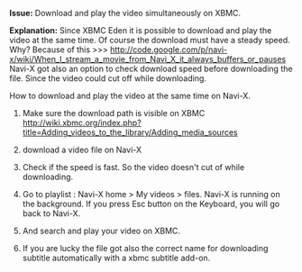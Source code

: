 **Issue:** Download and play the video simultaneously on XBMC.

**Explanation:** Since XBMC Eden it is possible to download and play the video at the same time.
Of course the download must have a steady speed.
Why? Because of this >>> http://code.google.com/p/navi-x/wiki/When_I_stream_a_movie_from_Navi_X_it_always_buffers_or_pauses
Navi-X got also an option to check download speed before downloading the file.
Since the video could cut off while downloading.

How to download and play the video at the same time on Navi-X.

1. Make sure the download path is visible on XBMC
http://wiki.xbmc.org/index.php?title=Adding_videos_to_the_library/Adding_media_sources

2. download a video file on Navi-X

3. Check if the speed is fast. So the video doesn't cut of while downloading.

4. Go to playlist : Navi-X home > My videos > files. Navi-X is running on the background. If you press Esc button on the Keyboard, you will go back to Navi-X.

5. And search and play your video on XBMC.

6. If you are lucky the file got also the correct name for downloading subtitle automatically with a xbmc subtitle add-on.